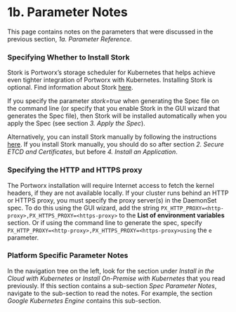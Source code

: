 # 1b. Parameter Notes

This page contains notes on the parameters that were discussed in the previous section, _1a. Parameter Reference_. 

### Specifying Whether to Install Stork

Stork is Portworx’s storage scheduler for Kubernetes that helps achieve even tighter integration of Portworx with Kubernetes. Installing Stork is optional. Find information about Stork [here](https://github.com/libopenstorage/stork).

If you specify the parameter _stork=true_ when generating the Spec file on the command line \(or specify that you enable Stork in the GUI wizard that generates the Spec file\), then Stork will be installed automatically when you apply the Spec \(see section _3. Apply the Spec_\). 

Alternatively, you can install Stork manually by following the instructions [here](https://github.com/libopenstorage/stork#running-stork). If you install Stork manually, you should do so after section _2. Secure ETCD and Certificates_, but before _4. Install an Application_.

### Specifying the HTTP and HTTPS proxy

The Portworx installation will require Internet access to fetch the kernel headers, if they are not available locally. If your cluster runs behind an HTTP or HTTPS proxy, you must specify the proxy server\(s\) in the DaemonSet spec. To do this using the GUI wizard, add the string `PX_HTTP_PROXY=<http-proxy>,PX_HTTPS_PROXY=<https-proxy>` to the **List of environment variables** section. Or if using the command line to generate the spec, specify `PX_HTTP_PROXY=<http-proxy>,PX_HTTPS_PROXY=<https-proxy>using` the `e` parameter.

### Platform Specific Parameter Notes

In the navigation tree on the left, look for the section under _Install in the Cloud with Kubernetes_ or _Install On-Premise with Kubernetes_ that you read previously. If this section contains a sub-section _Spec Parameter Notes_, navigate to the sub-section to read the notes. For example, the section _Google Kubernetes Engine_ contains this sub-section.

